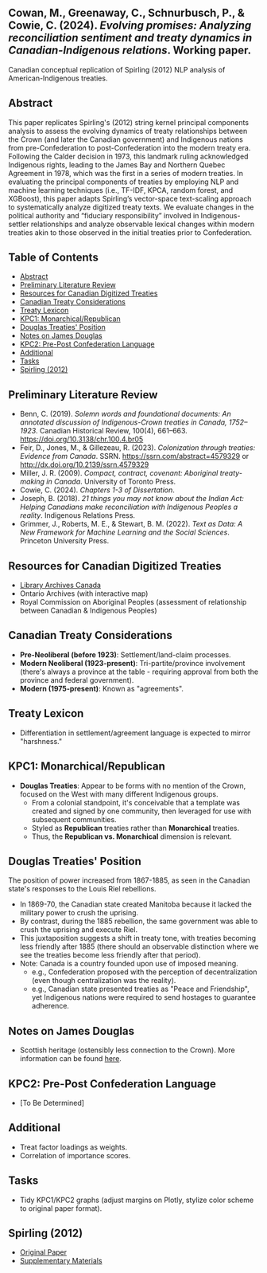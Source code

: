 ## Cowan, M., Greenaway, C., Schnurbusch, P., & Cowie, C. (2024). *Evolving promises: Analyzing reconciliation sentiment and treaty dynamics in Canadian-Indigenous relations*. Working paper.
Canadian conceptual replication of Spirling (2012) NLP analysis of American-Indigenous treaties.

## Abstract
This paper replicates Spirling's (2012) string kernel principal components analysis to assess the evolving dynamics of treaty relationships between the Crown (and later the Canadian government) and Indigenous nations from pre-Confederation to post-Confederation into the modern treaty era. Following the Calder decision in 1973, this landmark ruling acknowledged Indigenous rights, leading to the James Bay and Northern Quebec Agreement in 1978, which was the first in a series of modern treaties. In evaluating the principal components of treaties by employing NLP and machine learning techniques (i.e., TF-IDF, KPCA, random forest, and XGBoost), this paper adapts Spirling’s vector-space text-scaling approach to systematically analyze digitized treaty texts. We evaluate changes in the political authority and “fiduciary responsibility” involved in Indigenous-settler relationships and analyze observable lexical changes within modern treaties akin to those observed in the initial treaties prior to Confederation.

## Table of Contents
- [Abstract](#abstract)
- [Preliminary Literature Review](#preliminary-literature-review)
- [Resources for Canadian Digitized Treaties](#resources-for-canadian-digitized-treaties)
- [Canadian Treaty Considerations](#canadian-treaty-considerations)
- [Treaty Lexicon](#treaty-lexicon)
- [KPC1: Monarchical/Republican](#kpc1-monarchicalrepublican)
- [Douglas Treaties' Position](#douglas-treaties-position)
- [Notes on James Douglas](#notes-on-james-douglas)
- [KPC2: Pre-Post Confederation Language](#kpc2-pre-post-confederation-language)
- [Additional](#additional)
- [Tasks](#tasks)
- [Spirling (2012)](#spirling-2012)

## Preliminary Literature Review
- Benn, C. (2019). *Solemn words and foundational documents: An annotated discussion of Indigenous-Crown treaties in Canada, 1752–1923*. Canadian Historical Review, 100(4), 661–663. https://doi.org/10.3138/chr.100.4.br05
- Feir, D., Jones, M., & Gillezeau, R. (2023). *Colonization through treaties: Evidence from Canada*. SSRN. https://ssrn.com/abstract=4579329 or http://dx.doi.org/10.2139/ssrn.4579329
- Miller, J. R. (2009). *Compact, contract, covenant: Aboriginal treaty-making in Canada*. University of Toronto Press.
- Cowie, C. (2024). *Chapters 1-3 of Dissertation*.
- Joseph, B. (2018). *21 things you may not know about the Indian Act: Helping Canadians make reconciliation with Indigenous Peoples a reality*. Indigenous Relations Press.
- Grimmer, J., Roberts, M. E., & Stewart, B. M. (2022). *Text as Data: A New Framework for Machine Learning and the Social Sciences*. Princeton University Press.

## Resources for Canadian Digitized Treaties
- [Library Archives Canada](https://library-archives.canada.ca/eng/collection/research-help/indigenous-heritage/Pages/treaties-surrenders-agreements.aspx#a1)
- Ontario Archives (with interactive map)
- Royal Commission on Aboriginal Peoples (assessment of relationship between Canadian & Indigenous Peoples)

## Canadian Treaty Considerations
- **Pre-Neoliberal (before 1923)**: Settlement/land-claim processes.
- **Modern Neoliberal (1923-present)**: Tri-partite/province involvement (there's always a province at the table - requiring approval from both the province and federal government).
- **Modern (1975-present)**: Known as "agreements".

## Treaty Lexicon
- Differentiation in settlement/agreement language is expected to mirror "harshness."

## KPC1: Monarchical/Republican
- **Douglas Treaties**: Appear to be forms with no mention of the Crown, focused on the West with many different Indigenous groups.
  - From a colonial standpoint, it's conceivable that a template was created and signed by one community, then leveraged for use with subsequent communities.
  - Styled as **Republican** treaties rather than **Monarchical** treaties.
  - Thus, the **Republican vs. Monarchical** dimension is relevant.

## Douglas Treaties' Position
The position of power increased from 1867-1885, as seen in the Canadian state's responses to the Louis Riel rebellions.
- In 1869-70, the Canadian state created Manitoba because it lacked the military power to crush the uprising.
- By contrast, during the 1885 rebellion, the same government was able to crush the uprising and execute Riel.
- This juxtaposition suggests a shift in treaty tone, with treaties becoming less friendly after 1885 (there should an observable distinction where we see the treaties become less friendly after that period).
- Note: Canada is a country founded upon use of imposed meaning.
  - e.g., Confederation proposed with the perception of decentralization (even though centralization was the reality).
  - e.g., Canadian state presented treaties as "Peace and Friendship", yet Indigenous nations were required to send hostages to guarantee adherence.

## Notes on James Douglas
- Scottish heritage (ostensibly less connection to the Crown). More information can be found [here](https://ojs.library.ubc.ca/index.php/bcstudies/article/view/1252/1295).

## KPC2: Pre-Post Confederation Language
- [To Be Determined]

## Additional
- Treat factor loadings as weights.
- Correlation of importance scores.

## Tasks
- Tidy KPC1/KPC2 graphs (adjust margins on Plotly, stylize color scheme to original paper format).

## Spirling (2012)
- [Original Paper](https://dataverse.harvard.edu/dataset.xhtml?persistentId=hdl:1902.1/17222)
- [Supplementary Materials](https://github.com/ArthurSpirling/AJPS_Treaties_Replication/)
